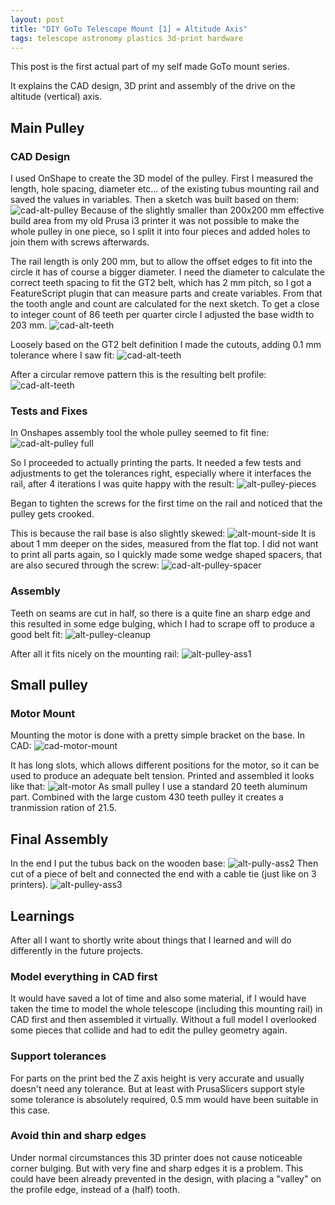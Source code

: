 ```yaml
---
layout: post
title: "DIY GoTo Telescope Mount [1] = Altitude Axis"
tags: telescope astronomy plastics 3d-print hardware
---
```

This post is the first actual part of my self made GoTo mount series.

It explains the CAD design, 3D print and assembly of the drive on the altitude (vertical) axis.

## Main Pulley
### CAD Design
I used OnShape to create the 3D model of the pulley. First I measured the length, hole spacing, diameter etc... of the existing tubus mounting rail and saved the values in variables. Then a sketch was built based on them:
![cad-alt-pulley](/assets/goto-telescope/cad-alt-pulley-sketch.png)
Because of the slightly smaller than 200x200 mm effective build area from my old Prusa i3 printer it was not possible to make the whole pulley in one piece, so I split it into four pieces and added holes to join them with screws afterwards.

The rail length is only 200 mm, but to allow the offset edges to fit into the circle it has of course a bigger diameter. I need the diameter to calculate the correct teeth spacing to fit the GT2 belt, which has 2 mm pitch, so I got a FeatureScript plugin that can measure parts and create variables. From that the tooth angle and count are calculated for the next sketch. To get a close to integer count of 86 teeth per quarter circle I adjusted the base width to 203 mm. 
![cad-alt-teeth](/assets/goto-telescope/cad-alt-teeth-calc.png)

Loosely based on the GT2 belt definition I made the cutouts, adding 0.1 mm tolerance where I saw fit:
![cad-alt-teeth](/assets/goto-telescope/cad-alt-teeth-cutout.png)

After a circular remove pattern this is the resulting belt profile:
![cad-alt-teeth](/assets/goto-telescope/cad-alt-teeth.png)

### Tests and Fixes
In Onshapes assembly tool the whole pulley seemed to fit fine:
![cad-alt-pulley full](/assets/goto-telescope/cad-alt-pulley.png)

So I proceeded to actually printing the parts. It needed a few tests and adjustments to get the tolerances right, especially where it interfaces the rail, after 4 iterations I was quite happy with the result:
![alt-pulley-pieces](/assets/goto-telescope/alt-pulley-pieces.jpg)

Began to tighten the screws for the first time on the rail and noticed that the pulley gets crooked. 

This is because the rail base is also slightly skewed:
![alt-mount-side](/assets/goto-telescope/alt-mount-side.jpg)
It is about 1 mm deeper on the sides, measured from the flat top. I did not want to print all parts again, so I quickly made some wedge shaped spacers, that are also secured through the screw:
![cad-alt-pulley-spacer](/assets/goto-telescope/cad-alt-pulley-spacer.png)

### Assembly
Teeth on seams are cut in half, so there is a quite fine an sharp edge and this resulted in some edge bulging, which I had to scrape off to produce a good belt fit:
![alt-pulley-cleanup](/assets/goto-telescope/alt-pulley-cleanup.jpg)

After all it fits nicely on the mounting rail:
![alt-pulley-ass1](/assets/goto-telescope/alt-pulley-ass1.jpg)

## Small pulley
### Motor Mount
Mounting the motor is done with a pretty simple bracket on the base. In CAD:
![cad-motor-mount](/assets/goto-telescope/cad-motor-mount.png)

It has long slots, which allows different positions for the motor, so it can be used to produce an adequate belt tension. Printed and assembled it looks like that:
![alt-motor](/assets/goto-telescope/alt-motor.jpg)
As small pulley I use a standard 20 teeth aluminum part. Combined with the large custom 430 teeth pulley it creates a tranmission ration of 21.5.

## Final Assembly
In the end I put the tubus back on the wooden base:
![alt-pully-ass2](/assets/goto-telescope/alt-pully-ass2.jpg)
Then cut of a piece of belt and connected the end with a cable tie (just like on 3 printers).
![alt-pulley-ass3](/assets/goto-telescope/alt-pulley-ass3.jpg)

## Learnings
After all I want to shortly write about things that I learned and will do differently in the future projects. 
### Model everything in CAD first
It would have saved a lot of time and also some material, if I would have taken the time to model the whole telescope (including this mounting rail) in CAD first and then assembled it virtually. Without a full model I overlooked some pieces that collide and had to edit the pulley geometry again.

### Support tolerances
For parts on the print bed the Z axis height is very accurate and usually doesn't need any tolerance. But at least with PrusaSlicers support style some tolerance is absolutely required, 0.5 mm would have been suitable in this case.

### Avoid thin and sharp edges
Under normal circumstances this 3D printer does not cause noticeable corner bulging. But with very fine and sharp edges it is a problem. This could have been already prevented in the design, with placing a "valley" on the profile edge, instead of a (half) tooth.

